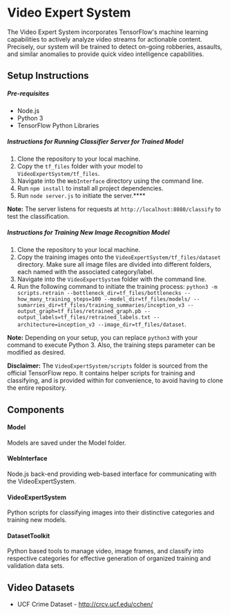 # Video Expert System

The Video Expert System incorporates TensorFlow's machine learning capabilities to actively analyze video streams for actionable content. Precisely, our system will be trained to detect on-going robberies, assaults, and similar anomalies to provide quick video intelligence capabilities. 




## Setup Instructions

##### Pre-requisites

- Node.js
- Python 3
- TensorFlow Python Libraries

##### Instructions for Running Classifier Server for Trained Model

1. Clone the repository to your local machine.
2. Copy the `tf_files` folder with your model to `VideoExpertSystem/tf_files`.
3. Navigate into the `WebInterface` directory using the command line.
4. Run `npm install` to install all project dependencies.
5. Run `node server.js` to initiate the server.****

**Note:** The server listens for requests at `http://localhost:8080/classify` to test the classification.



##### Instructions for Training New Image Recognition Model 
1. Clone the repository to your local machine.
2. Copy the training images onto the `VideoExpertSystem/tf_files/dataset` directory. Make sure all image files are divided into different folders, each named with the associated category/label.
3. Navigate into the `VideoExpertSystem` folder with the command line.
4. Run the following command to initiate the training process: 
  `python3 -m scripts.retrain --bottleneck_dir=tf_files/bottlenecks --how_many_training_steps=100 --model_dir=tf_files/models/ --sumarries_dir=tf_files/training_summaries/inception_v3 --output_graph=tf_files/retrained_graph.pb --output_labels=tf_files/retrained_labels.txt --architecture=inception_v3 --image_dir=tf_files/dataset`. 

**Note:** Depending on your setup, you can replace `python3` with your command to execute Python 3. Also, the training steps parameter can be modified as desired.

**Disclaimer:** The `VideoExpertSystem/scripts` folder is sourced from the official TensorFlow repo. It contains helper scripts for training and classifying, and is provided within for convenience, to avoid having to clone the entire repository. 



## Components

#### Model

Models are saved under the Model folder.

#### WebInterface

Node.js back-end providing web-based interface for communicating with the VideoExpertSystem.

#### VideoExpertSystem

Python scripts for classifying images into their distinctive categories and training new models.

#### DatasetToolkit

Python based tools to manage video, image frames, and classify into respective categories for effective generation of organized training and validation data sets. 




## Video Datasets

- UCF Crime Dataset - http://crcv.ucf.edu/cchen/